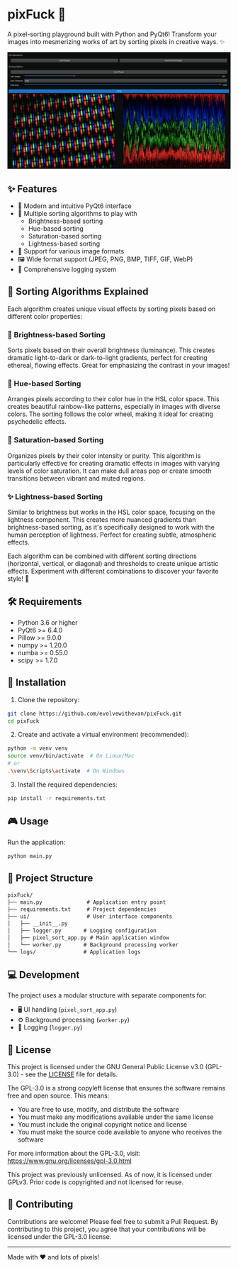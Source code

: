 # pixFuck 🎨

A pixel-sorting playground built with Python and PyQt6! Transform your images into mesmerizing works of art by sorting pixels in creative ways. ✨

![Preview](./assets/preview.webp)


## ✨ Features

- 🎯 Modern and intuitive PyQt6 interface
- 🔄 Multiple sorting algorithms to play with
  - Brightness-based sorting
  - Hue-based sorting
  - Saturation-based sorting
  - Lightness-based sorting
- 📸 Support for various image formats
- 🖼️ Wide format support (JPEG, PNG, BMP, TIFF, GIF, WebP)
- 📝 Comprehensive logging system

## 🎨 Sorting Algorithms Explained

Each algorithm creates unique visual effects by sorting pixels based on different color properties:

### 🌟 Brightness-based Sorting
Sorts pixels based on their overall brightness (luminance). This creates dramatic light-to-dark or dark-to-light gradients, perfect for creating ethereal, flowing effects. Great for emphasizing the contrast in your images!

### 🌈 Hue-based Sorting
Arranges pixels according to their color hue in the HSL color space. This creates beautiful rainbow-like patterns, especially in images with diverse colors. The sorting follows the color wheel, making it ideal for creating psychedelic effects.

### 💫 Saturation-based Sorting
Organizes pixels by their color intensity or purity. This algorithm is particularly effective for creating dramatic effects in images with varying levels of color saturation. It can make dull areas pop or create smooth transitions between vibrant and muted regions.

### ✨ Lightness-based Sorting
Similar to brightness but works in the HSL color space, focusing on the lightness component. This creates more nuanced gradients than brightness-based sorting, as it's specifically designed to work with the human perception of lightness. Perfect for creating subtle, atmospheric effects.

Each algorithm can be combined with different sorting directions (horizontal, vertical, or diagonal) and thresholds to create unique artistic effects. Experiment with different combinations to discover your favorite style! 🎯

## 🛠️ Requirements

- Python 3.6 or higher
- PyQt6 >= 6.4.0
- Pillow >= 9.0.0
- numpy >= 1.20.0
- numba >= 0.55.0
- scipy >= 1.7.0

## 🚀 Installation

1. Clone the repository:
```bash
git clone https://github.com/evolvewithevan/pixFuck.git
cd pixFuck
```

2. Create and activate a virtual environment (recommended):
```bash
python -m venv venv
source venv/bin/activate  # On Linux/Mac
# or
.\venv\Scripts\activate  # On Windows
```

3. Install the required dependencies:
```bash
pip install -r requirements.txt
```

## 🎮 Usage

Run the application:
```bash
python main.py
```

## 📁 Project Structure

```
pixFuck/
├── main.py              # Application entry point
├── requirements.txt     # Project dependencies
├── ui/                  # User interface components
│   ├── __init__.py
│   ├── logger.py       # Logging configuration
│   ├── pixel_sort_app.py # Main application window
│   └── worker.py       # Background processing worker
└── logs/               # Application logs
```

## 💻 Development

The project uses a modular structure with separate components for:
- 🖥️ UI handling (`pixel_sort_app.py`)
- ⚙️ Background processing (`worker.py`)
- 📝 Logging (`logger.py`)

## 📜 License

This project is licensed under the GNU General Public License v3.0 (GPL-3.0) - see the [LICENSE](LICENSE) file for details.

The GPL-3.0 is a strong copyleft license that ensures the software remains free and open source. This means:
- You are free to use, modify, and distribute the software
- You must make any modifications available under the same license
- You must include the original copyright notice and license
- You must make the source code available to anyone who receives the software

For more information about the GPL-3.0, visit: https://www.gnu.org/licenses/gpl-3.0.html

This project was previously unlicensed. As of now, it is licensed under GPLv3. Prior code is copyrighted and not licensed for reuse.

## 🤝 Contributing

Contributions are welcome! Please feel free to submit a Pull Request. By contributing to this project, you agree that your contributions will be licensed under the GPL-3.0 license.

---

Made with ❤️ and lots of pixels! 
